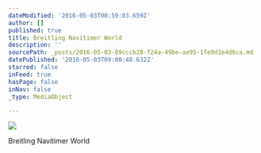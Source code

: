```yaml
---
dateModified: '2016-05-03T08:59:03.659Z'
author: []
published: true
title: Breitling Navitimer World
description: ''
sourcePath: _posts/2016-05-03-89cccb28-f24a-49be-ae95-1fe9d1e4d6ca.md
datePublished: '2016-05-03T09:00:40.632Z'
starred: false
inFeed: true
hasPage: false
inNav: false
_type: MediaObject

---
```

![](https://the-grid-user-content.s3-us-west-2.amazonaws.com/a55ae798-eb0d-4d77-b698-0ad39d70b3d6.jpg)

Breitling Navitimer World
